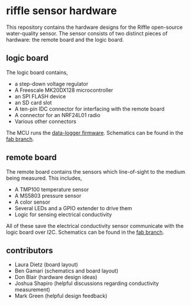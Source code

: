 # riffle sensor hardware

This repository contains the hardware designs for the Riffle open-source
water-quality sensor. The sensor consists of two distinct pieces of hardware:
the remote board and the logic board.

## logic board

The logic board contains,
  
  * a step-down voltage regulator
  * A Freescale MK20DX128 microcontroller
  * an SPI FLASH device
  * an SD card slot
  * A ten-pin IDC connector for interfacing with the remote board
  * A connector for an NRF24L01 radio
  * Various other connectors

The MCU runs the [data-logger firmware](http://www.github.com/bgamari/data-logger).
Schematics can be found in the
[fab branch](https://github.com/bgamari/water-quality/raw/fab/hardware/schematics.pdf).

## remote board

The remote board contains the sensors which line-of-sight to the medium being
measured. This includes,

  * A TMP100 temperature sensor
  * A MS5803 pressure sensor
  * A color sensor
  * Several LEDs and a GPIO extender to drive them
  * Logic for sensing electrical conductivity

All of these save the electrical conductivity sensor communicate with the logic
board over I2C.
Schematics can be found in the
[fab branch](https://github.com/bgamari/water-quality/raw/fab/remote-board/schematics.pdf).

## contributors

 * Laura Dietz (board layout)
 * Ben Gamari (schematics and board layout)
 * Don Blair (hardware design ideas)
 * Joshua Shapiro (helpful discussions regarding conductivity measurement)
 * Mark Green (helpful design feedback)

